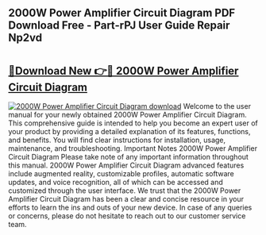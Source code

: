 ## 2000W Power Amplifier Circuit Diagram PDF Download Free - Part-rPJ User Guide Repair Np2vd

# <h2><a href="http://dfkuss0.blite.top/?on=2000W+Power+Amplifier+Circuit+Diagram">🔗Download New 👉🔴 2000W Power Amplifier Circuit Diagram</a></h2>

[![2000W Power Amplifier Circuit Diagram download](https://i.imgur.com/lujVjoI.png)](http://dfkuss0.blite.top/?on=2000W+Power+Amplifier+Circuit+Diagram)
Welcome to the user manual for your newly obtained 2000W Power Amplifier Circuit Diagram. This comprehensive guide is intended to help you become an expert user of your product by providing a detailed explanation of its features, functions, and benefits. You will find clear instructions for installation, usage, maintenance, and troubleshooting. Important Notes 2000W Power Amplifier Circuit Diagram Please take note of any important information throughout this manual. 2000W Power Amplifier Circuit Diagram advanced features include augmented reality, customizable profiles, automatic software updates, and voice recognition, all of which can be accessed and customized through the user interface. We trust that the 2000W Power Amplifier Circuit Diagram has been a clear and concise resource in your efforts to learn the ins and outs of your new device. In case of any queries or concerns, please do not hesitate to reach out to our customer service team.
